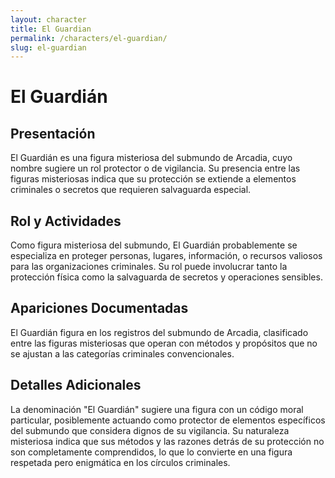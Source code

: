 ```yaml
---
layout: character
title: El Guardian
permalink: /characters/el-guardian/
slug: el-guardian
---
```


# El Guardián

## Presentación
El Guardián es una figura misteriosa del submundo de Arcadia, cuyo nombre sugiere un rol protector o de vigilancia. Su presencia entre las figuras misteriosas indica que su protección se extiende a elementos criminales o secretos que requieren salvaguarda especial.

## Rol y Actividades
Como figura misteriosa del submundo, El Guardián probablemente se especializa en proteger personas, lugares, información, o recursos valiosos para las organizaciones criminales. Su rol puede involucrar tanto la protección física como la salvaguarda de secretos y operaciones sensibles.

## Apariciones Documentadas
El Guardián figura en los registros del submundo de Arcadia, clasificado entre las figuras misteriosas que operan con métodos y propósitos que no se ajustan a las categorías criminales convencionales.

## Detalles Adicionales
La denominación "El Guardián" sugiere una figura con un código moral particular, posiblemente actuando como protector de elementos específicos del submundo que considera dignos de su vigilancia. Su naturaleza misteriosa indica que sus métodos y las razones detrás de su protección no son completamente comprendidos, lo que lo convierte en una figura respetada pero enigmática en los círculos criminales.